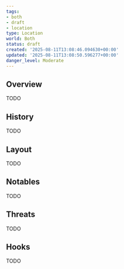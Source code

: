 ```yaml
---
tags:
- both
- draft
- location
type: Location
world: Both
status: draft
created: '2025-08-11T13:08:46.094630+00:00'
updated: '2025-08-11T13:08:50.596277+00:00'
danger_level: Moderate
---
```



## Overview

TODO
## History

TODO
## Layout

TODO
## Notables

TODO
## Threats

TODO
## Hooks

TODO
